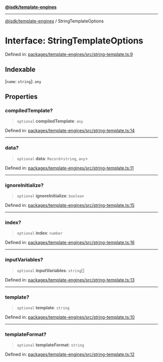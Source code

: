 [**@isdk/template-engines**](../README.md)

***

[@isdk/template-engines](../globals.md) / StringTemplateOptions

# Interface: StringTemplateOptions

Defined in: [packages/template-engines/src/string-template.ts:9](https://github.com/isdk/template-engines.js/blob/24b1ccbec627480811c0e55e7b0aa8bfa87438e3/src/string-template.ts#L9)

## Indexable

\[`name`: `string`\]: `any`

## Properties

### compiledTemplate?

> `optional` **compiledTemplate**: `any`

Defined in: [packages/template-engines/src/string-template.ts:14](https://github.com/isdk/template-engines.js/blob/24b1ccbec627480811c0e55e7b0aa8bfa87438e3/src/string-template.ts#L14)

***

### data?

> `optional` **data**: `Record`\<`string`, `any`\>

Defined in: [packages/template-engines/src/string-template.ts:11](https://github.com/isdk/template-engines.js/blob/24b1ccbec627480811c0e55e7b0aa8bfa87438e3/src/string-template.ts#L11)

***

### ignoreInitialize?

> `optional` **ignoreInitialize**: `boolean`

Defined in: [packages/template-engines/src/string-template.ts:15](https://github.com/isdk/template-engines.js/blob/24b1ccbec627480811c0e55e7b0aa8bfa87438e3/src/string-template.ts#L15)

***

### index?

> `optional` **index**: `number`

Defined in: [packages/template-engines/src/string-template.ts:16](https://github.com/isdk/template-engines.js/blob/24b1ccbec627480811c0e55e7b0aa8bfa87438e3/src/string-template.ts#L16)

***

### inputVariables?

> `optional` **inputVariables**: `string`[]

Defined in: [packages/template-engines/src/string-template.ts:13](https://github.com/isdk/template-engines.js/blob/24b1ccbec627480811c0e55e7b0aa8bfa87438e3/src/string-template.ts#L13)

***

### template?

> `optional` **template**: `string`

Defined in: [packages/template-engines/src/string-template.ts:10](https://github.com/isdk/template-engines.js/blob/24b1ccbec627480811c0e55e7b0aa8bfa87438e3/src/string-template.ts#L10)

***

### templateFormat?

> `optional` **templateFormat**: `string`

Defined in: [packages/template-engines/src/string-template.ts:12](https://github.com/isdk/template-engines.js/blob/24b1ccbec627480811c0e55e7b0aa8bfa87438e3/src/string-template.ts#L12)
